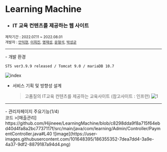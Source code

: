 # Learning Machine

- <h3> IT 교육 컨텐츠를 제공하는 웹 사이트</h3>
<small>제작기간 : 2022.07.11 ~ 2022.08.01</small> <br>
<small>개발자 : <a href = "https://github.com/IkhyeonAhn">안익현</a>, <a href="https://github.com/Hijineee">이희진</a>,  <a href = "https://github.com/skek3039">명재성</a>, <a href="https://github.com/Moonmaji">문형석</a>, <a href="https://github.com/ParkGuTy">박성균</a></small>
<hr>
- 개발 환경

    STS ver3.9.9 released / Tomcat 9.0 / mariaDB 10.7





![index](https://user-images.githubusercontent.com/101648395/182089931-e03b4948-a361-4a54-9f7f-2a7b2f639360.png)

- 서비스 기획 및 방향성 설계
    > 고품질의 IT교육 컨텐츠를 제공하는 교육사이트 (참고사이트 : 인프런)
![1](https://user-images.githubusercontent.com/101648395/186351569-35c71eda-e1ae-4b5f-85d9-0647551676db.png)
 
 <hr>
- 관리자페이지 주요기능(1/4) <br>
코드
 >[매출관리] https://github.com/Hijineee/LearningMachine/blob/c8298dda9f8a715f64ebd40d4fa8a2bc7737117f/src/main/java/com/learning/Admin/Controller/PaymentController.java#L40
![image](https://user-images.githubusercontent.com/101648395/186355352-7dea7dd4-3a9e-4a37-9df2-8879187a94d4.png)

